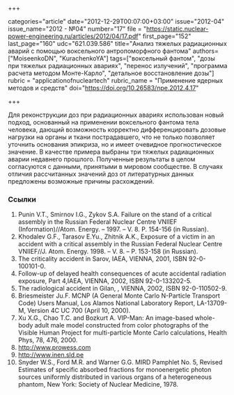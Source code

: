 +++

categories="article"
date="2012-12-29T00:07:00+03:00"
issue="2012-04"
issue_name="2012 - №04"
number="17"
file = "https://static.nuclear-power-engineering.ru/articles/2012/04/17.pdf"
first_page="152"
last_page="160"
udc="621.039.586"
title="Анализ тяжелых радиационных аварий с помощью воксельного антропоморфного фантома"
authors=["MoiseenkoDN", "KurachenkoYA"]
tags=["воксельный фантом", "дозы при тяжелых радиационных авариях", "перенос излучений", "программа расчета методом Монте-Карло", "детальное восстановление дозы"]
rubric = "applicationofnucleartech"
rubric_name = "Применение ядерных методов и средств"
doi="https://doi.org/10.26583/npe.2012.4.17"

+++

Для реконструкции доз при радиационных авариях использован новый подход, основанный на применении воксельного фантома тела человека, дающий возможность корректно дифференцировать дозовые нагрузки на органы и ткани пострадавшего, что не только позволяет уточнить основания эпикриза, но и имеет очевидное прогностическое значение. В качестве примера выбраны три тяжелых радиационных аварии недавнего прошлого. Полученные результаты в целом согласуются с данными, принятыми в мировом сообществе. В случаях отличия рассчитанных значений доз от литературных данных предложены возможные причины расхождений.

### Ссылки

1. Punin V.T., Smirnov I.G., Zykov S.A. Failure on the stand of a critical assembly in the Russian Federal Nuclear Centre VNIIEF (Information)//Atom. Energy. – 1997. – V. 8. Р. 154-156 (in Russian).
2. Khodalev G.F., Tarasov E.Yu., Zhitnik A.K., Exposure of a victim in an accident with a critical assembly in the Russian Federal Nuclear Centre VNIIEF//J. Atom. Energy. 1998. – V. 8. – P. 153-158 (in Russian).
3. The criticality accident in Sarov, IAEA, VIENNA, 2001, ISBN 92-0-100101-0.
4. Follow-up of delayed health consequences of acute accidental radiation exposure, Part 4,IAEA, VIENNA, 2002, ISBN 92-0-133202-5.
5. The radiological accident in Gilan, , VIENNA, 2002, ISBN 92-0-110502-9.
6. Briesmeister Ju.F. MCNP (A General Monte Carlo N-Particle Transport Code) Users Manual, Los Alamos National Laboratory Report, LA-13709-M, Version 4C UC 700 (April 10, 2000).
7. Xu X.G., Chao T.C. and Bozkurt A. VIP-Man: An image-based whole-body adult male model constructed from color photographs of the Visible Human Project for multi-particle Monte Carlo calculations, Health Phys, 78, 476, 2000.
8. http://www.prowess.com
9. http://www.inen.sld.pe
10. Snyder W.S., Ford M.R. and Warner G.G. MIRD Pamphlet No. 5, Revised Estimates of specific absorbed fractions for monoenergetic photon sources uniformly distributed in various organs of a heterogeneous phantom, New York: Society of Nuclear Medicine, 1978.